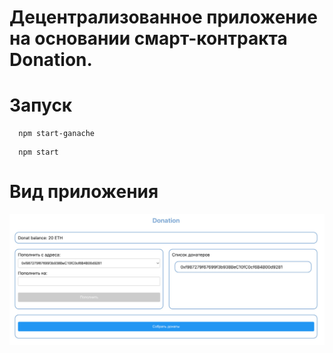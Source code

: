 # Децентрализованное приложение на основании смарт-контракта Donation.

# Запуск
``` 
  npm start-ganache
```
``` 
  npm start
```
#  Вид приложения

 <img alt="Скриншот приложения" src="./media/screenshot.jpg"/>
